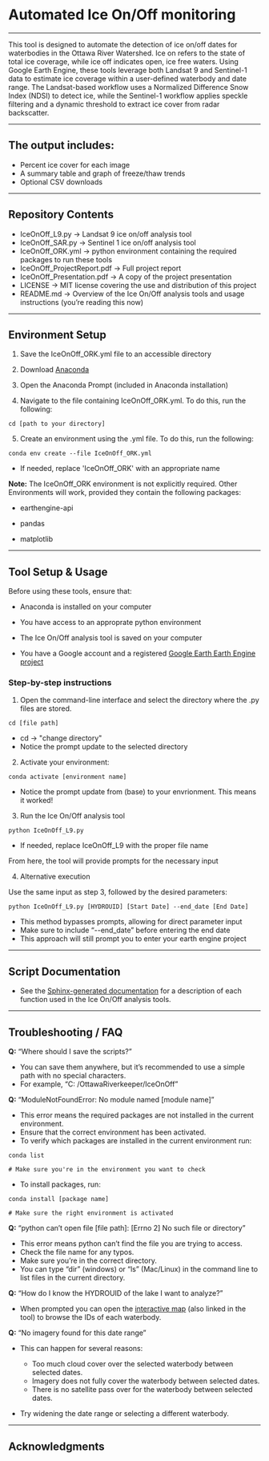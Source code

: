 # Automated Ice On/Off monitoring
---

This tool is designed to automate the detection of ice on/off dates for waterbodies in the Ottawa River Watershed. Ice on refers to the state of total ice coverage, while ice off indicates open, ice free waters. 
Using Google Earth Engine, these tools leverage both Landsat 9 and Sentinel-1 data to estimate ice coverage within a user-defined waterbody and date range. The Landsat-based workflow uses a Normalized Difference Snow Index (NDSI) to detect ice, while the Sentinel-1 workflow applies speckle filtering and a dynamic threshold to extract ice cover from radar backscatter.

---
## The output includes: 
* Percent ice cover for each image
* A summary table and graph of freeze/thaw trends
* Optional CSV downloads

---
## Repository Contents
* IceOnOff_L9.py &rarr; Landsat 9 ice on/off analysis tool
* IceOnOff_SAR.py &rarr; Sentinel 1 ice on/off analysis tool
* IceOnOff_ORK.yml &rarr; python environment containing the required packages to run these tools
* IceOnOff_ProjectReport.pdf &rarr; Full project report
* IceOnOff_Presentation.pdf &rarr; A copy of the project presentation
* LICENSE &rarr; MIT license covering the use and distribution of this project
* README.md &rarr; Overview of the Ice On/Off analysis tools and usage instructions (you’re reading this now)

---
## Environment Setup
1. Save the IceOnOff_ORK.yml file to an accessible directory

2. Download [Anaconda](https://www.anaconda.com/download)
   
3. Open the Anaconda Prompt (included in Anaconda installation)
   
4. Navigate to the file containing IceOnOff_ORK.yml. To do this, run the following:
```
cd [path to your directory]
```
5. Create an environment using the .yml file. To do this, run the following:
```
conda env create --file IceOnOff_ORK.yml
```
* If needed, replace 'IceOnOff_ORK' with an appropriate name
  
**Note:** The IceOnOff_ORK environment is not explicitly required. Other Environments will work, provided they contain the following packages: 
* earthengine-api

* pandas

* matplotlib

---
## Tool Setup & Usage

Before using these tools, ensure that: 
* Anaconda is installed on your computer

* You have access to an approprate python environment

* The Ice On/Off analysis tool is saved on your computer
  
* You have a Google account and a registered [Google Earth Earth Engine project](https://console.cloud.google.com/earth-engine/welcome?pli=1&invt=AbuNfA)

### Step-by-step instructions
1. Open the command-line interface and select the directory where the .py files are stored.
```
cd [file path]
```
* cd &rarr; "change directory"
* Notice the prompt update to the selected directory

2. Activate your environment:
```
conda activate [environment name]
```
* Notice the prompt update from (base) to your envrionment. This means it worked!

3. Run the Ice On/Off analysis tool
```
python IceOnOff_L9.py
```
* If needed, replace IceOnOff_L9 with the proper file name

From here, the tool will provide prompts for the necessary input

4. Alternative execution
   
Use the same input as step 3, followed by the desired parameters:
```
python IceOnOff_L9.py [HYDROUID] [Start Date] --end_date [End Date]
```
* This method bypasses prompts, allowing for direct parameter input
* Make sure to include “--end_date” before entering the end date
* This approach will still prompt you to enter your earth engine project

---
## Script Documentation
* See the [Sphinx-generated documentation](https://ben-schellenberg.github.io/Ice_OnOff_Documentation/) for a description of each function used in the Ice On/Off analysis tools.

---
## Troubleshooting / FAQ

**Q:** “Where should I save the scripts?”
*	You can save them anywhere, but it’s recommended to use a simple path with no special characters. 
*	For example, “C: /OttawaRiverkeeper/IceOnOff”


**Q:** “ModuleNotFoundError: No module named [module name]”
*	This error means the required packages are not installed in the current environment. 
*	Ensure that the correct environment has been activated. 
*	To verify which packages are installed in the current environment run: 
```
conda list

# Make sure you're in the environment you want to check
```
*	To install packages, run:
```
conda install [package name]

# Make sure the right environment is activated
```


**Q:** “python can’t open file [file path]: [Errno 2] No such file or directory”
*	This error means python can’t find the file you are trying to access. 
*	Check the file name for any typos.
*	Make sure you’re in the correct directory.
*	You can type “dir” (windows) or “ls” (Mac/Linux) in the command line to list files in the current directory.


**Q:** “How do I know the HYDROUID of the lake I want to analyze?”
*	When prompted you can open the [interactive map](https://ben-schellenberg.github.io/OttawaRiverWatershed/ORW_Feature_Names.html) (also linked in the tool) to browse the IDs of each waterbody. 


**Q:** “No imagery found for this date range”
* This can happen for several reasons: 
  	 * Too much cloud cover over the selected waterbody between selected dates.
   	 * Imagery does not fully cover the waterbody between selected dates.
	 * There is no satellite pass over for the waterbody between selected dates.
    
* Try widening the date range or selecting a different waterbody. 

---
## Acknowledgments

